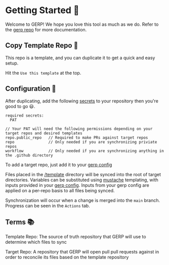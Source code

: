 # Getting Started :octopus:

Welcome to GERP! We hope you love this tool as much as we do. Refer to the [gerp repo](https://github.com/gerp-project/gerp) for more documentation.

## Copy Template Repo :page_facing_up:

This repo is a template, and you can duplicate it to get a quick and easy setup.

Hit the `Use this template` at the top.

## Configuration :wrench:

After duplicating, add the following [secrets](https://docs.github.com/en/actions/security-guides/encrypted-secrets#creating-encrypted-secrets-for-a-repository) to your repository then you're good to go :smiley:.

```
required secrets:
  PAT

// Your PAT will need the following permissions depending on your target repos and desired templates
repo.public_repo   // Required to make PRs against target repos
repo               // Only needed if you are synchronizing priviate repos
workflow           // Only needed if you are synchronizing anything in the .github directory 
```
To add a target repo, just add it to your [gerp config](.gerp/config.json)

Files placed in the [/template](/template) directory will be synced into the root of target directories. Variables can be substituted using [mustache](http://mustache.github.io/) templating, with inputs provided in your [gerp config](.gerp/config.json). Inputs from your gerp config are applied on a per-repo basis to all files being synced.

Synchronization will occur when a change is merged into the `main` branch. Progress can be seen in the `Actions` tab.
 
## Terms :books:

Template Repo: The source of truth repository that GERP will use to determine which files to sync

Target Repo: A repository that GERP will open pull pull requests against in order to reconcile its files based on the template repository
